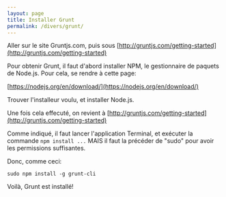 ```yaml
---
layout: page
title: Installer Grunt
permalink: /divers/grunt/
---
```


Aller sur le site Gruntjs.com, puis sous [http://gruntjs.com/getting-started](http://gruntjs.com/getting-started)

Pour obtenir Grunt, il faut d'abord installer NPM, le gestionnaire de paquets de Node.js. Pour cela, se rendre à cette page:

[https://nodejs.org/en/download/](https://nodejs.org/en/download/)

Trouver l'installeur voulu, et installer Node.js.

Une fois cela effecuté, on revient à [http://gruntjs.com/getting-started](http://gruntjs.com/getting-started)

Comme indiqué, il faut lancer l'application Terminal, et exécuter la commande ```npm install ...``` MAIS il faut la précéder de "sudo" pour avoir les permissions suffisantes.

Donc, comme ceci: 

```sudo npm install -g grunt-cli```

Voilà, Grunt est installé!





